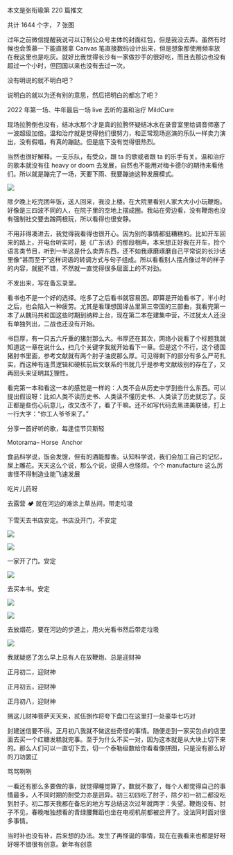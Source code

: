 本文是张衔瑜第 220 篇推文

共计 1644 个字， 7 张图

过年之前微信提醒我说可以订制公众号主体的封面红包，但是我没去弄。虽然有时候也会羡慕一下能直接拿 Canvas 笔直接数码设计出来，但是想象那使用频率放在我这里也是吃灰。就好比我觉得长沙有一家做抄手的很好吃，而且去那边也没有超过一个小时，但回国以来也没有去过一次。

没有明说的就不明白吧？

说明白的就以为还有别的意思，然后把明白的都忘了吧？

2022 年第一场、牛年最后一场 live 去听的温和治疗 MildCure

现场拉胯倒也没有，结冰水那个才是真的拉胯怀疑结冰水在录音室里给调音师塞了一波超级加倍。温和治疗就是觉得他们很努力，和正常现场巡演的乐队一样卖力演出，没有假唱，有真的蹦跶。但是底下没有觉得很热烈。

当然也很好解释。一支乐队，有受众，跟 ta 的歌或者跟 ta 的乐手有关。温和治疗的歌本就没有往 heavy or doom 去发展，自然也不能用对梅卡德尔的期待来看他们。所以就是蹦完了一场，天要下雨、我要蹦迪这种发展模式。

![](./images/img_001.jpeg)

除夕晚上吃完团年饭，送人回来，我没上楼。在大院里看别人家大大小小玩鞭炮。好像是三四波不同的人，在院子里的空地上摆成圈。我站在旁边看，没有鞭炮也没有强制社交要去蹭两根玩，所以看得也很安静。

不用非得凑进去，我觉得我看得也很开心。因为别的事情都挺糟糕的。比如开车回来的路上，开电台听实时，是《广东话》的那段相声。本来想正好我在开车，捡个语言类节目，听到一半这是什么卖弄东西，还不如我琢磨琢磨自己平常说的长沙话里像“甚而至于”这样词语的转调方式与句子组成。所以看看别人摆点像过年的样子的内容，就挺不错，不然就一直觉得很多层面上的不对劲。

不发出来，写在备忘录里。

看书也不是一个好的选择。吃多了之后看书就容易困。即算是开始看书了，半小时之后，也会陷入一种疲劳。尤其是看理想国译丛里第三帝国的三部曲，我看完第一本了从魏玛共和国这些时期到纳粹上台，现在第二本在建集中营，不过犹太人还没有单独列出，二战也还没有开始。

书巨厚，有一只五六斤重的猪肘那么大。书厚还在其次，网络小说看了个标题我就知道这一章在说什么，扫几个关键字我就开始看下一章。但是这个不行，这个德国猪肘书里面，参考文献就有两个肘子油皮那么厚。可见得剩下的部分有多么严苛扎实，而这种有连贯逻辑和硬核前后文联系的书就几乎是参考文献级别的存在了，又再回头来证明其∑狸性。

看完第一本和看这一本的感觉是一样的：人类不会从历史中学到些什么东西。可以提出假设呀：比如人类不读历史书、人类读不懂历史书、人类读了历史就忘了。反正都是些伤心玩意儿，改又改不了，看了干嘛。还不如写代码去黑进美联储，打上一行大字：“你工人爷爷来了。”

分享一首好听的歌，每逢佳节贝斯轻

Motorama– Horse  Anchor

食品科学说，饭会发馊，但有的酒能醇香。认知科学说，我们会加工自己的记忆，屎上雕花。天天这么个说，那么个说，说得人也怪烦。个个 manufacture 这么厉害怪不得制造业能飞速发展

吃片儿药呀

去露营 🏕️ 就在河边的滩涂上草丛间，带走垃圾

下雪天去书店安定。书店没开门，不安定

![](./images/img_002.jpeg)

![](./images/img_003.jpeg)

一家开了门。安定

![](./images/img_004.jpeg)

去买本书。安定

![](./images/img_005.jpeg)

![](./images/img_006.jpeg)

去放烟花，要在河边的步道上，用火光看书然后带走垃圾

![](./images/img_007.jpeg)

我就疑惑了怎么早上总有人在放鞭炮、总是迎财神

正月初二，迎财神

正月初五，迎财神

正月初八，迎财神

搁这儿财神菩萨天天来，贰伍捌作将夸下盘口在这里打一处豪华七巧对

封建迷信要不得。正月初八我就不做这些奇怪的事情。随便走到一家买包点的店里面去买一个红糖发糕就完事。至于为什么不买一对，因为这本就是从大块上切下来的。那么人们可以一直切下去，切一个泰勒级数给你看看像拼图，只是没有那么好的刀功罢辽

骂骂咧咧

一看还有那么多要做的事，就觉得睡觉算了。数就不数了，每个人都觉得自己的事情最多，人不同时期的耐受力亦是迥异。初三初四吃了肘子，除夕初一初二都没吃到肘子。初二那天我都在备忘的地方写总结这次过年就两字：失望。鞭炮没有、肘子不见，春晚唯独想看的青绿腰舞蹈也坐在电视机前都被岔开了。没法同时面对很多事情。

当时补也没有补，后来想的办法。发生了再怪诞的事情，现在在我看来也都是好呀好呀不错很有创意。新年有创意
